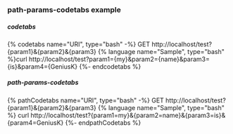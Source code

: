 ### path-params-codetabs example

##### codetabs
{% codetabs name="URI", type="bash" -%}
GET http://localhost/test?{param1}&{param2}&{param3}
{% language name="Sample", type="bash" %}curl http://localhost/test?param1={my}&param2={name}&param3={is}&param4={GeniusK}
{%- endcodetabs %}

##### path-params-codetabs
{% pathCodetabs name="URI", type="bash" -%}
GET http://localhost/test?{param1}&{param2}&{param3}
{% language name="Sample", type="bash" %}
curl http://localhost/test?{param1=my}&{param2=name}&{param3=is}&{param4=GeniusK}
{%- endpathCodetabs %}



